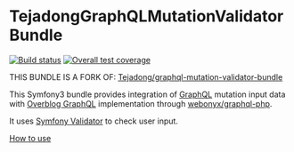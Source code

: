 # TejadongGraphQLMutationValidatorBundle

[![Build status](https://gitlab.com/Tejadong/graphql-mutation-validator-bundle/badges/master/build.svg)](https://gitlab.com/Tejadong/graphql-mutation-validator-bundle/commits/master)
[![Overall test coverage](https://gitlab.com/Tejadong/graphql-mutation-validator-bundle/badges/master/coverage.svg)](https://gitlab.com/Tejadong/graphql-mutation-validator-bundle/pipelines)

THIS BUNDLE IS A FORK OF: [Tejadong/graphql-mutation-validator-bundle](https://gitlab.com/Tejadong/graphql-mutation-validator-bundle)

This Symfony3 bundle provides integration of [GraphQL](https://facebook.github.io/graphql/) mutation input data with [Overblog GraphQL](https://github.com/overblog/GraphQLBundle) implementation through [webonyx/graphql-php](https://github.com/webonyx/graphql-php).

It uses [Symfony Validator](https://symfony.com/doc/current/validation.html) to check user input.

[How to use](Resources/doc/index.md)
